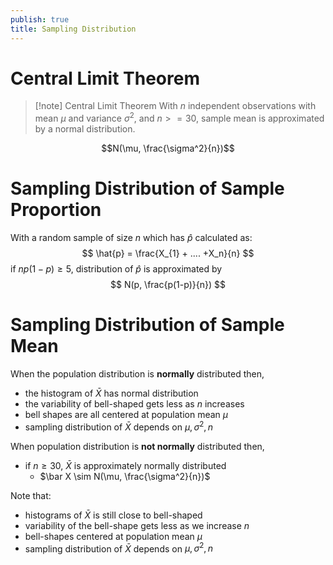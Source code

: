 ```yaml
---
publish: true
title: Sampling Distribution
---
```

# Central Limit Theorem

> [!note] Central Limit Theorem
> With $n$ independent observations with mean $\mu$ and variance $\sigma^2$, and $n >= 30$, sample mean is approximated by a normal distribution.

$$N(\mu, \frac{\sigma^2}{n})$$

# Sampling Distribution of Sample Proportion

With a random sample of size $n$ which has $\hat{p}$ calculated as:
$$
\hat{p} = \frac{X_{1} + .... +X_n}{n}
$$
if $np(1-p) \geq 5$, distribution of $\hat{p}$ is approximated by
$$
N(p, \frac{p(1-p)}{n})
$$
# Sampling Distribution of Sample Mean

When the population distribution is **normally** distributed then,
- the histogram of $\bar X$ has normal distribution
- the variability of bell-shaped gets less as $n$ increases
- bell shapes are all centered at population mean $\mu$
- sampling distribution of $\bar X$ depends on $\mu, \sigma^{2}, n$

When population distribution is **not normally** distributed then,
- if $n \geq 30$, $\bar X$ is approximately normally distributed
	- $\bar X \sim N(\mu, \frac{\sigma^2}{n})$

Note that:
- histograms of $\bar{X}$ is still close to bell-shaped
- variability of the bell-shape gets less as we increase $n$
- bell-shapes centered at population mean $\mu$
- sampling distribution of $\bar X$ depends on $\mu, \sigma^{2}, n$


